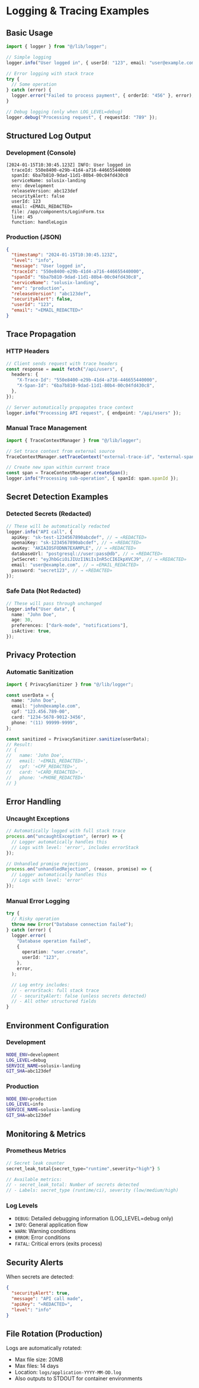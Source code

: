 # Logging & Tracing Examples

## Basic Usage

```typescript
import { logger } from "@/lib/logger";

// Simple logging
logger.info("User logged in", { userId: "123", email: "user@example.com" });

// Error logging with stack trace
try {
  // Some operation
} catch (error) {
  logger.error("Failed to process payment", { orderId: "456" }, error);
}

// Debug logging (only when LOG_LEVEL=debug)
logger.debug("Processing request", { requestId: "789" });
```

## Structured Log Output

### Development (Console)

```
[2024-01-15T10:30:45.123Z] INFO: User logged in
  traceId: 550e8400-e29b-41d4-a716-446655440000
  spanId: 6ba7b810-9dad-11d1-80b4-00c04fd430c8
  serviceName: solusix-landing
  env: development
  releaseVersion: abc123def
  securityAlert: false
  userId: 123
  email: «EMAIL_REDACTED»
  file: /app/components/LoginForm.tsx
  line: 45
  function: handleLogin
```

### Production (JSON)

```json
{
  "timestamp": "2024-01-15T10:30:45.123Z",
  "level": "info",
  "message": "User logged in",
  "traceId": "550e8400-e29b-41d4-a716-446655440000",
  "spanId": "6ba7b810-9dad-11d1-80b4-00c04fd430c8",
  "serviceName": "solusix-landing",
  "env": "production",
  "releaseVersion": "abc123def",
  "securityAlert": false,
  "userId": "123",
  "email": "«EMAIL_REDACTED»"
}
```

## Trace Propagation

### HTTP Headers

```typescript
// Client sends request with trace headers
const response = await fetch("/api/users", {
  headers: {
    "X-Trace-Id": "550e8400-e29b-41d4-a716-446655440000",
    "X-Span-Id": "6ba7b810-9dad-11d1-80b4-00c04fd430c8",
  },
});

// Server automatically propagates trace context
logger.info("Processing API request", { endpoint: "/api/users" });
```

### Manual Trace Management

```typescript
import { TraceContextManager } from "@/lib/logger";

// Set trace context from external source
TraceContextManager.setTraceContext("external-trace-id", "external-span-id");

// Create new span within current trace
const span = TraceContextManager.createSpan();
logger.info("Processing sub-operation", { spanId: span.spanId });
```

## Secret Detection Examples

### Detected Secrets (Redacted)

```typescript
// These will be automatically redacted
logger.info("API call", {
  apiKey: "sk-test-1234567890abcdef", // → «REDACTED»
  openaiKey: "sk-1234567890abcdef", // → «REDACTED»
  awsKey: "AKIAIOSFODNN7EXAMPLE", // → «REDACTED»
  databaseUrl: "postgresql://user:pass@db", // → «REDACTED»
  jwtSecret: "eyJhbGciOiJIUzI1NiIsInR5cCI6IkpXVCJ9", // → «REDACTED»
  email: "user@example.com", // → «EMAIL_REDACTED»
  password: "secret123", // → «REDACTED»
});
```

### Safe Data (Not Redacted)

```typescript
// These will pass through unchanged
logger.info("User data", {
  name: "John Doe",
  age: 30,
  preferences: ["dark-mode", "notifications"],
  isActive: true,
});
```

## Privacy Protection

### Automatic Sanitization

```typescript
import { PrivacySanitizer } from "@/lib/logger";

const userData = {
  name: "John Doe",
  email: "john@example.com",
  cpf: "123.456.789-00",
  card: "1234-5678-9012-3456",
  phone: "(11) 99999-9999",
};

const sanitized = PrivacySanitizer.sanitize(userData);
// Result:
// {
//   name: 'John Doe',
//   email: '«EMAIL_REDACTED»',
//   cpf: '«CPF_REDACTED»',
//   card: '«CARD_REDACTED»',
//   phone: '«PHONE_REDACTED»'
// }
```

## Error Handling

### Uncaught Exceptions

```typescript
// Automatically logged with full stack trace
process.on("uncaughtException", (error) => {
  // Logger automatically handles this
  // Logs with level: 'error', includes errorStack
});

// Unhandled promise rejections
process.on("unhandledRejection", (reason, promise) => {
  // Logger automatically handles this
  // Logs with level: 'error'
});
```

### Manual Error Logging

```typescript
try {
  // Risky operation
  throw new Error("Database connection failed");
} catch (error) {
  logger.error(
    "Database operation failed",
    {
      operation: "user.create",
      userId: "123",
    },
    error,
  );

  // Log entry includes:
  // - errorStack: full stack trace
  // - securityAlert: false (unless secrets detected)
  // - All other structured fields
}
```

## Environment Configuration

### Development

```bash
NODE_ENV=development
LOG_LEVEL=debug
SERVICE_NAME=solusix-landing
GIT_SHA=abc123def
```

### Production

```bash
NODE_ENV=production
LOG_LEVEL=info
SERVICE_NAME=solusix-landing
GIT_SHA=abc123def
```

## Monitoring & Metrics

### Prometheus Metrics

```typescript
// Secret leak counter
secret_leak_total{secret_type="runtime",severity="high"} 5

// Available metrics:
// - secret_leak_total: Number of secrets detected
// - Labels: secret_type (runtime/ci), severity (low/medium/high)
```

### Log Levels

- `DEBUG`: Detailed debugging information (LOG_LEVEL=debug only)
- `INFO`: General application flow
- `WARN`: Warning conditions
- `ERROR`: Error conditions
- `FATAL`: Critical errors (exits process)

## Security Alerts

When secrets are detected:

```json
{
  "securityAlert": true,
  "message": "API call made",
  "apiKey": "«REDACTED»",
  "level": "info"
}
```

## File Rotation (Production)

Logs are automatically rotated:

- Max file size: 20MB
- Max files: 14 days
- Location: `logs/application-YYYY-MM-DD.log`
- Also outputs to STDOUT for container environments

